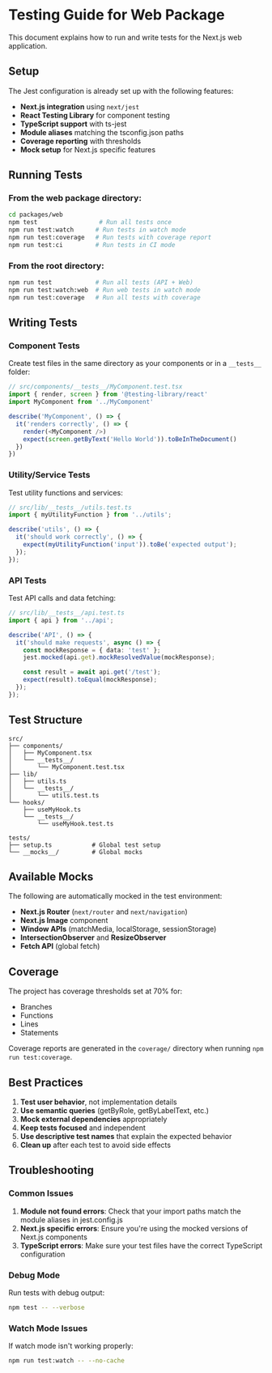 # Testing Guide for Web Package

This document explains how to run and write tests for the Next.js web application.

## Setup

The Jest configuration is already set up with the following features:

- **Next.js integration** using `next/jest`
- **React Testing Library** for component testing
- **TypeScript support** with ts-jest
- **Module aliases** matching the tsconfig.json paths
- **Coverage reporting** with thresholds
- **Mock setup** for Next.js specific features

## Running Tests

### From the web package directory:

```bash
cd packages/web
npm test                 # Run all tests once
npm run test:watch      # Run tests in watch mode
npm run test:coverage   # Run tests with coverage report
npm run test:ci         # Run tests in CI mode
```

### From the root directory:

```bash
npm run test            # Run all tests (API + Web)
npm run test:watch:web  # Run web tests in watch mode
npm run test:coverage   # Run all tests with coverage
```

## Writing Tests

### Component Tests

Create test files in the same directory as your components or in a `__tests__` folder:

```typescript
// src/components/__tests__/MyComponent.test.tsx
import { render, screen } from '@testing-library/react'
import MyComponent from '../MyComponent'

describe('MyComponent', () => {
  it('renders correctly', () => {
    render(<MyComponent />)
    expect(screen.getByText('Hello World')).toBeInTheDocument()
  })
})
```

### Utility/Service Tests

Test utility functions and services:

```typescript
// src/lib/__tests__/utils.test.ts
import { myUtilityFunction } from '../utils';

describe('utils', () => {
  it('should work correctly', () => {
    expect(myUtilityFunction('input')).toBe('expected output');
  });
});
```

### API Tests

Test API calls and data fetching:

```typescript
// src/lib/__tests__/api.test.ts
import { api } from '../api';

describe('API', () => {
  it('should make requests', async () => {
    const mockResponse = { data: 'test' };
    jest.mocked(api.get).mockResolvedValue(mockResponse);

    const result = await api.get('/test');
    expect(result).toEqual(mockResponse);
  });
});
```

## Test Structure

```
src/
├── components/
│   ├── MyComponent.tsx
│   └── __tests__/
│       └── MyComponent.test.tsx
├── lib/
│   ├── utils.ts
│   └── __tests__/
│       └── utils.test.ts
└── hooks/
    ├── useMyHook.ts
    └── __tests__/
        └── useMyHook.test.ts

tests/
├── setup.ts           # Global test setup
└── __mocks__/         # Global mocks
```

## Available Mocks

The following are automatically mocked in the test environment:

- **Next.js Router** (`next/router` and `next/navigation`)
- **Next.js Image** component
- **Window APIs** (matchMedia, localStorage, sessionStorage)
- **IntersectionObserver** and **ResizeObserver**
- **Fetch API** (global fetch)

## Coverage

The project has coverage thresholds set at 70% for:

- Branches
- Functions
- Lines
- Statements

Coverage reports are generated in the `coverage/` directory when running `npm run test:coverage`.

## Best Practices

1. **Test user behavior**, not implementation details
2. **Use semantic queries** (getByRole, getByLabelText, etc.)
3. **Mock external dependencies** appropriately
4. **Keep tests focused** and independent
5. **Use descriptive test names** that explain the expected behavior
6. **Clean up** after each test to avoid side effects

## Troubleshooting

### Common Issues

1. **Module not found errors**: Check that your import paths match the module aliases in jest.config.js
2. **Next.js specific errors**: Ensure you're using the mocked versions of Next.js components
3. **TypeScript errors**: Make sure your test files have the correct TypeScript configuration

### Debug Mode

Run tests with debug output:

```bash
npm test -- --verbose
```

### Watch Mode Issues

If watch mode isn't working properly:

```bash
npm run test:watch -- --no-cache
```


